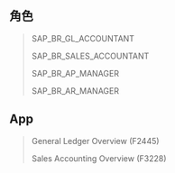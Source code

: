 ## 角色
> SAP_BR_GL_ACCOUNTANT
>
> SAP_BR_SALES_ACCOUNTANT
>
> SAP_BR_AP_MANAGER
>
> SAP_BR_AR_MANAGER
## App
> General Ledger Overview (F2445)
>
> Sales Accounting Overview (F3228)